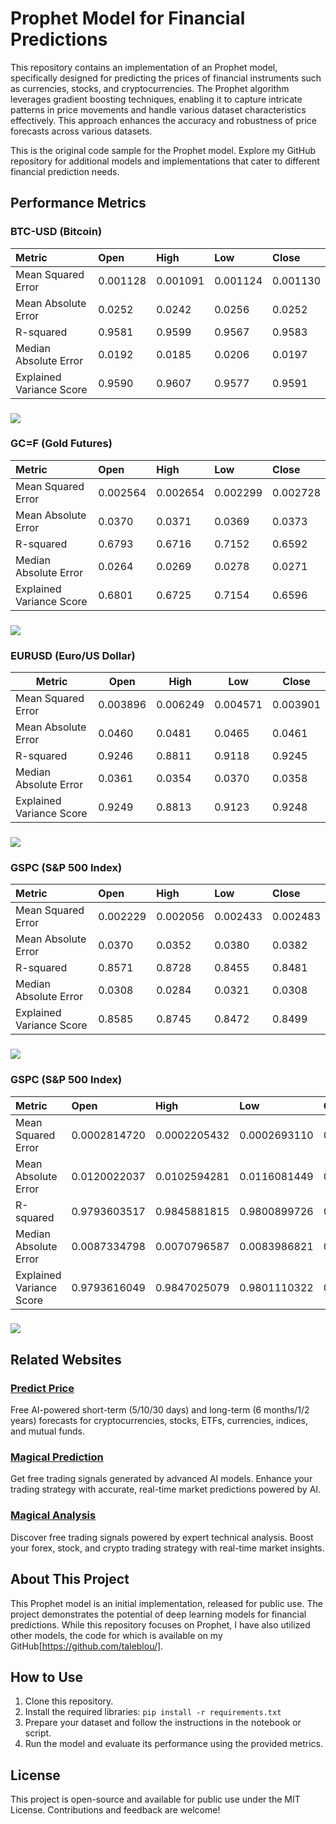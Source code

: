 # **Prophet Model for Financial Predictions**

This repository contains an implementation of an Prophet model, specifically designed for predicting the prices of financial instruments such as currencies, stocks, and cryptocurrencies. The Prophet algorithm leverages gradient boosting techniques, enabling it to capture intricate patterns in price movements and handle various dataset characteristics effectively. This approach enhances the accuracy and robustness of price forecasts across various datasets.

This is the original code sample for the Prophet model. Explore my GitHub repository for additional models and implementations that cater to different financial prediction needs.

## **Performance Metrics**

### 

### **BTC-USD (Bitcoin)**

| Metric | Open | High | Low | Close |
| :---- | :---- | :---- | :---- | :---- |
| Mean Squared Error | 0.001128 | 0.001091 | 0.001124 | 0.001130 |
| Mean Absolute Error | 0.0252 | 0.0242 | 0.0256 | 0.0252 |
| R-squared | 0.9581 | 0.9599 | 0.9567 | 0.9583 |
| Median Absolute Error | 0.0192 | 0.0185 | 0.0206 | 0.0197 |
| Explained Variance Score | 0.9590 | 0.9607 | 0.9577 | 0.9591 |

### **![][image1]**

### **GC=F (Gold Futures)**

| Metric | Open | High | Low | Close |
| :---- | :---- | :---- | :---- | :---- |
| Mean Squared Error | 0.002564 | 0.002654 | 0.002299 | 0.002728 |
| Mean Absolute Error | 0.0370 | 0.0371 | 0.0369 | 0.0373 |
| R-squared | 0.6793 | 0.6716 | 0.7152 | 0.6592 |
| Median Absolute Error | 0.0264 | 0.0269 | 0.0278 | 0.0271 |
| Explained Variance Score | 0.6801 | 0.6725 | 0.7154 | 0.6596 |

### **![][image2]**

### **EURUSD (Euro/US Dollar)**

| Metric | Open | High | Low | Close |
| ----- | ----- | ----- | ----- | ----- |
| Mean Squared Error | 0.003896 | 0.006249 | 0.004571 | 0.003901 |
| Mean Absolute Error | 0.0460 | 0.0481 | 0.0465 | 0.0461 |
| R-squared | 0.9246 | 0.8811 | 0.9118 | 0.9245 |
| Median Absolute Error | 0.0361 | 0.0354 | 0.0370 | 0.0358 |
| Explained Variance Score | 0.9249 | 0.8813 | 0.9123 | 0.9248 |

 

### **![][image3]**

### **GSPC (S\&P 500 Index)**

| Metric | Open | High | Low | Close |
| :---- | :---- | :---- | :---- | :---- |
| Mean Squared Error | 0.002229 | 0.002056 | 0.002433 | 0.002483 |
| Mean Absolute Error | 0.0370 | 0.0352 | 0.0380 | 0.0382 |
| R-squared | 0.8571 | 0.8728 | 0.8455 | 0.8481 |
| Median Absolute Error | 0.0308 | 0.0284 | 0.0321 | 0.0308 |
| Explained Variance Score | 0.8585 | 0.8745 | 0.8472 | 0.8499 |

### **![][image4]**

### **GSPC (S\&P 500 Index)**

| Metric | Open | High | Low | Close |
| :---- | :---- | :---- | :---- | :---- |
| Mean Squared Error | 0.0002814720 | 0.0002205432 | 0.0002693110 | 0.0003159326 |
| Mean Absolute Error | 0.0120022037 | 0.0102594281 | 0.0116081449 | 0.0128960376 |
| R-squared | 0.9793603517 | 0.9845881815 | 0.9800899726 | 0.9777500754 |
| Median Absolute Error | 0.0087334798 | 0.0070796587 | 0.0083986821 | 0.0093586147 |
| Explained Variance Score | 0.9793616049 | 0.9847025079 | 0.9801110322 | 0.9777512454 |


### **![][image4]**

## **Related Websites**

### [**Predict Price**](https://predict-price.com/)

Free AI-powered short-term (5/10/30 days) and long-term (6 months/1/2 years) forecasts for cryptocurrencies, stocks, ETFs, currencies, indices, and mutual funds.

### [**Magical Prediction**](https://magicalprediction.com/)

Get free trading signals generated by advanced AI models. Enhance your trading strategy with accurate, real-time market predictions powered by AI.

### [**Magical Analysis**](https://magicalanalysis.com/)

Discover free trading signals powered by expert technical analysis. Boost your forex, stock, and crypto trading strategy with real-time market insights.

## **About This Project**

This Prophet model is an initial implementation, released for public use. The project demonstrates the potential of deep learning models for financial predictions. While this repository focuses on Prophet, I have also utilized other models, the code for which is available on my GitHub[https://github.com/taleblou/].

## **How to Use**

1. Clone this repository.  
2. Install the required libraries: `pip install -r requirements.txt`  
3. Prepare your dataset and follow the instructions in the notebook or script.  
4. Run the model and evaluate its performance using the provided metrics.

## **License**

This project is open-source and available for public use under the MIT License. Contributions and feedback are welcome\!

[image1]: <https://raw.githubusercontent.com/taleblou/Prophet-Price-Prediction/refs/heads/main/Plot/Prophet_BTC-USD.png>
[image2]: <https://raw.githubusercontent.com/taleblou/Prophet-Price-Prediction/refs/heads/main/Plot/Prophet_GC%3DF.png>
[image3]: <https://raw.githubusercontent.com/taleblou/Prophet-Price-Prediction/refs/heads/main/Plot/Prophet_EURUSD%3DX.png>
[image4]: <https://raw.githubusercontent.com/taleblou/Prophet-Price-Prediction/refs/heads/main/Plot/Prophet_%5EGSPC.png>
